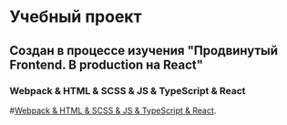 # Учебный проект
## Создан в процессе изучения "Продвинутый Frontend. В production на React"

###  Webpack & HTML & SCSS & JS & TypeScript & React



<!-- https://ulbitv.ru/teach/control/stream -->

#[Webpack & HTML & SCSS & JS & TypeScript & React](https://greyambler.github.io/production-project/dist).
